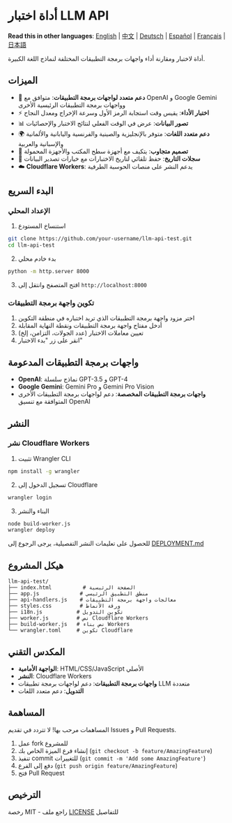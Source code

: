 # أداة اختبار LLM API

**Read this in other languages**: [English](README.md) | [中文](README_CN.md) | [Deutsch](README_DE.md) | [Español](README_ES.md) | [Français](README_FR.md) | [日本語](README_JA.md)

أداة لاختبار ومقارنة أداء واجهات برمجة التطبيقات المختلفة لنماذج اللغة الكبيرة.

## الميزات

- 🚀 **دعم متعدد لواجهات برمجة التطبيقات**: متوافق مع OpenAI و Google Gemini وواجهات برمجة التطبيقات الرئيسية الأخرى
- ⚡ **اختبار الأداء**: يقيس وقت استجابة الرمز الأول وسرعة الإخراج ومعدل النجاح
- 📊 **تصور البيانات**: عرض في الوقت الفعلي لنتائج الاختبار والإحصائيات
- 🌍 **دعم متعدد اللغات**: متوفر بالإنجليزية والصينية والفرنسية واليابانية والألمانية والإسبانية والعربية
- 📱 **تصميم متجاوب**: يتكيف مع أجهزة سطح المكتب والأجهزة المحمولة
- 💾 **سجلات التاريخ**: حفظ تلقائي لتاريخ الاختبارات مع خيارات تصدير البيانات
- ☁️ **Cloudflare Workers**: يدعم النشر على منصات الحوسبة الطرفية

## البدء السريع

### الإعداد المحلي

1. استنساخ المستودع
```bash
git clone https://github.com/your-username/llm-api-test.git
cd llm-api-test
```

2. بدء خادم محلي
```bash
python -m http.server 8000
```

3. افتح المتصفح وانتقل إلى `http://localhost:8000`

### تكوين واجهة برمجة التطبيقات

1. اختر مزود واجهة برمجة التطبيقات الذي تريد اختباره في منطقة التكوين
2. أدخل مفتاح واجهة برمجة التطبيقات ونقطة النهاية المقابلة
3. تعيين معاملات الاختبار (عدد الجولات، التزامن، إلخ)
4. انقر على زر "بدء الاختبار"

## واجهات برمجة التطبيقات المدعومة

- **OpenAI**: نماذج سلسلة GPT-3.5 و GPT-4
- **Google Gemini**: Gemini Pro و Gemini Pro Vision
- **واجهات برمجة التطبيقات المخصصة**: دعم لواجهات برمجة التطبيقات الأخرى المتوافقة مع تنسيق OpenAI

## النشر

### نشر Cloudflare Workers

1. تثبيت Wrangler CLI
```bash
npm install -g wrangler
```

2. تسجيل الدخول إلى Cloudflare
```bash
wrangler login
```

3. البناء والنشر
```bash
node build-worker.js
wrangler deploy
```

للحصول على تعليمات النشر التفصيلية، يرجى الرجوع إلى [DEPLOYMENT.md](DEPLOYMENT.md)

## هيكل المشروع

```
llm-api-test/
├── index.html          # الصفحة الرئيسية
├── app.js             # منطق التطبيق الرئيسي
├── api-handlers.js    # معالجات واجهة برمجة التطبيقات
├── styles.css         # ورقة الأنماط
├── i18n.js           # تكوين التدويل
├── worker.js         # نص Cloudflare Workers
├── build-worker.js   # نص بناء Workers
└── wrangler.toml     # تكوين Cloudflare
```

## المكدس التقني

- **الواجهة الأمامية**: HTML/CSS/JavaScript الأصلي
- **النشر**: Cloudflare Workers
- **واجهات برمجة التطبيقات**: دعم لواجهات برمجة تطبيقات LLM متعددة
- **التدويل**: دعم متعدد اللغات

## المساهمة

المساهمات مرحب بها! لا تتردد في تقديم Issues و Pull Requests.

1. عمل fork للمشروع
2. إنشاء فرع الميزة الخاص بك (`git checkout -b feature/AmazingFeature`)
3. تنفيذ commit للتغييرات (`git commit -m 'Add some AmazingFeature'`)
4. دفع إلى الفرع (`git push origin feature/AmazingFeature`)
5. فتح Pull Request

## الترخيص

رخصة MIT - راجع ملف [LICENSE](LICENSE) للتفاصيل